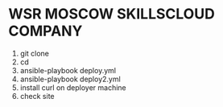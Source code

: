 # WSR MOSCOW SKILLSCLOUD COMPANY
1. git clone
2. cd
3. ansible-playbook deploy.yml
4. ansible-playbook deploy2.yml
5. install curl on deployer machine
6. check site
